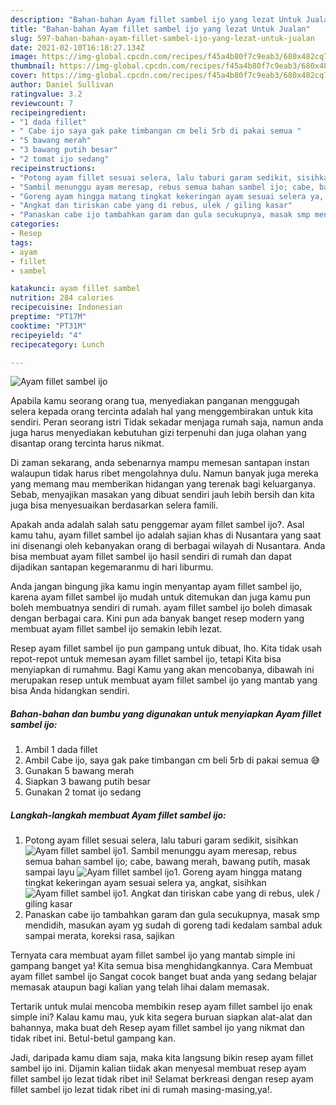 ```yaml
---
description: "Bahan-bahan Ayam fillet sambel ijo yang lezat Untuk Jualan"
title: "Bahan-bahan Ayam fillet sambel ijo yang lezat Untuk Jualan"
slug: 597-bahan-bahan-ayam-fillet-sambel-ijo-yang-lezat-untuk-jualan
date: 2021-02-10T16:18:27.134Z
image: https://img-global.cpcdn.com/recipes/f45a4b80f7c9eab3/680x482cq70/ayam-fillet-sambel-ijo-foto-resep-utama.jpg
thumbnail: https://img-global.cpcdn.com/recipes/f45a4b80f7c9eab3/680x482cq70/ayam-fillet-sambel-ijo-foto-resep-utama.jpg
cover: https://img-global.cpcdn.com/recipes/f45a4b80f7c9eab3/680x482cq70/ayam-fillet-sambel-ijo-foto-resep-utama.jpg
author: Daniel Sullivan
ratingvalue: 3.2
reviewcount: 7
recipeingredient:
- "1 dada fillet"
- " Cabe ijo saya gak pake timbangan cm beli 5rb di pakai semua "
- "5 bawang merah"
- "3 bawang putih besar"
- "2 tomat ijo sedang"
recipeinstructions:
- "Potong ayam fillet sesuai selera, lalu taburi garam sedikit, sisihkan"
- "Sambil menunggu ayam meresap, rebus semua bahan sambel ijo; cabe, bawang merah, bawang putih, masak sampai layu"
- "Goreng ayam hingga matang tingkat kekeringan ayam sesuai selera ya, angkat, sisihkan"
- "Angkat dan tiriskan cabe yang di rebus, ulek / giling kasar"
- "Panaskan cabe ijo tambahkan garam dan gula secukupnya, masak smp mendidih, masukan ayam yg sudah di goreng tadi kedalam sambal aduk sampai merata, koreksi rasa, sajikan"
categories:
- Resep
tags:
- ayam
- fillet
- sambel

katakunci: ayam fillet sambel 
nutrition: 284 calories
recipecuisine: Indonesian
preptime: "PT17M"
cooktime: "PT31M"
recipeyield: "4"
recipecategory: Lunch

---
```



![Ayam fillet sambel ijo](https://img-global.cpcdn.com/recipes/f45a4b80f7c9eab3/680x482cq70/ayam-fillet-sambel-ijo-foto-resep-utama.jpg)

Apabila kamu seorang orang tua, menyediakan panganan menggugah selera kepada orang tercinta adalah hal yang menggembirakan untuk kita sendiri. Peran seorang istri Tidak sekadar menjaga rumah saja, namun anda juga harus menyediakan kebutuhan gizi terpenuhi dan juga olahan yang disantap orang tercinta harus nikmat.

Di zaman  sekarang, anda sebenarnya mampu memesan santapan instan walaupun tidak harus ribet mengolahnya dulu. Namun banyak juga mereka yang memang mau memberikan hidangan yang terenak bagi keluarganya. Sebab, menyajikan masakan yang dibuat sendiri jauh lebih bersih dan kita juga bisa menyesuaikan berdasarkan selera famili. 



Apakah anda adalah salah satu penggemar ayam fillet sambel ijo?. Asal kamu tahu, ayam fillet sambel ijo adalah sajian khas di Nusantara yang saat ini disenangi oleh kebanyakan orang di berbagai wilayah di Nusantara. Anda bisa membuat ayam fillet sambel ijo hasil sendiri di rumah dan dapat dijadikan santapan kegemaranmu di hari liburmu.

Anda jangan bingung jika kamu ingin menyantap ayam fillet sambel ijo, karena ayam fillet sambel ijo mudah untuk ditemukan dan juga kamu pun boleh membuatnya sendiri di rumah. ayam fillet sambel ijo boleh dimasak dengan berbagai cara. Kini pun ada banyak banget resep modern yang membuat ayam fillet sambel ijo semakin lebih lezat.

Resep ayam fillet sambel ijo pun gampang untuk dibuat, lho. Kita tidak usah repot-repot untuk memesan ayam fillet sambel ijo, tetapi Kita bisa menyiapkan di rumahmu. Bagi Kamu yang akan mencobanya, dibawah ini merupakan resep untuk membuat ayam fillet sambel ijo yang mantab yang bisa Anda hidangkan sendiri.

<!--inarticleads1-->

##### Bahan-bahan dan bumbu yang digunakan untuk menyiapkan Ayam fillet sambel ijo:

1. Ambil 1 dada fillet
1. Ambil  Cabe ijo, saya gak pake timbangan cm beli 5rb di pakai semua 😅
1. Gunakan 5 bawang merah
1. Siapkan 3 bawang putih besar
1. Gunakan 2 tomat ijo sedang




<!--inarticleads2-->

##### Langkah-langkah membuat Ayam fillet sambel ijo:

1. Potong ayam fillet sesuai selera, lalu taburi garam sedikit, sisihkan
<img src="https://img-global.cpcdn.com/steps/ce4f49997c30916a/160x128cq70/ayam-fillet-sambel-ijo-langkah-memasak-1-foto.jpg" alt="Ayam fillet sambel ijo">1. Sambil menunggu ayam meresap, rebus semua bahan sambel ijo; cabe, bawang merah, bawang putih, masak sampai layu
<img src="https://img-global.cpcdn.com/steps/046d8a755114f747/160x128cq70/ayam-fillet-sambel-ijo-langkah-memasak-2-foto.jpg" alt="Ayam fillet sambel ijo">1. Goreng ayam hingga matang tingkat kekeringan ayam sesuai selera ya, angkat, sisihkan
<img src="https://img-global.cpcdn.com/steps/94532df11413bff4/160x128cq70/ayam-fillet-sambel-ijo-langkah-memasak-3-foto.jpg" alt="Ayam fillet sambel ijo">1. Angkat dan tiriskan cabe yang di rebus, ulek / giling kasar
1. Panaskan cabe ijo tambahkan garam dan gula secukupnya, masak smp mendidih, masukan ayam yg sudah di goreng tadi kedalam sambal aduk sampai merata, koreksi rasa, sajikan




Ternyata cara membuat ayam fillet sambel ijo yang mantab simple ini gampang banget ya! Kita semua bisa menghidangkannya. Cara Membuat ayam fillet sambel ijo Sangat cocok banget buat anda yang sedang belajar memasak ataupun bagi kalian yang telah lihai dalam memasak.

Tertarik untuk mulai mencoba membikin resep ayam fillet sambel ijo enak simple ini? Kalau kamu mau, yuk kita segera buruan siapkan alat-alat dan bahannya, maka buat deh Resep ayam fillet sambel ijo yang nikmat dan tidak ribet ini. Betul-betul gampang kan. 

Jadi, daripada kamu diam saja, maka kita langsung bikin resep ayam fillet sambel ijo ini. Dijamin kalian tiidak akan menyesal membuat resep ayam fillet sambel ijo lezat tidak ribet ini! Selamat berkreasi dengan resep ayam fillet sambel ijo lezat tidak ribet ini di rumah masing-masing,ya!.

